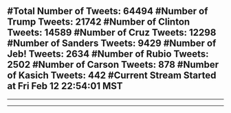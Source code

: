 #Total Number of Tweets: 64494 
#Number of Trump Tweets: 21742
#Number of Clinton Tweets: 14589
#Number of Cruz Tweets: 12298
#Number of Sanders Tweets: 9429
#Number of Jeb! Tweets: 2634
#Number of Rubio Tweets: 2502
#Number of Carson Tweets: 878
#Number of Kasich Tweets: 442
#Current Stream Started at Fri Feb 12 22:54:01 MST
---
---
---
